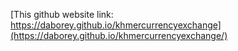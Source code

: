 [This github website link: https://daborey.github.io/khmercurrencyexchange](https://daborey.github.io/khmercurrencyexchange/)
